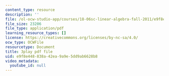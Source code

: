 ```yaml
---
content_type: resource
description: ''
file: /ol-ocw-studio-app/courses/18-06sc-linear-algebra-fall-2011/e9f8e448838a42ea9a9e5dd9ab6628b8_My5w4MXWBew.pdf
file_size: 23206
file_type: application/pdf
learning_resource_types: []
license: https://creativecommons.org/licenses/by-nc-sa/4.0/
ocw_type: OCWFile
resourcetype: Document
title: 3play pdf file
uid: e9f8e448-838a-42ea-9a9e-5dd9ab6628b8
video_metadata:
  youtube_id: null
---
```

